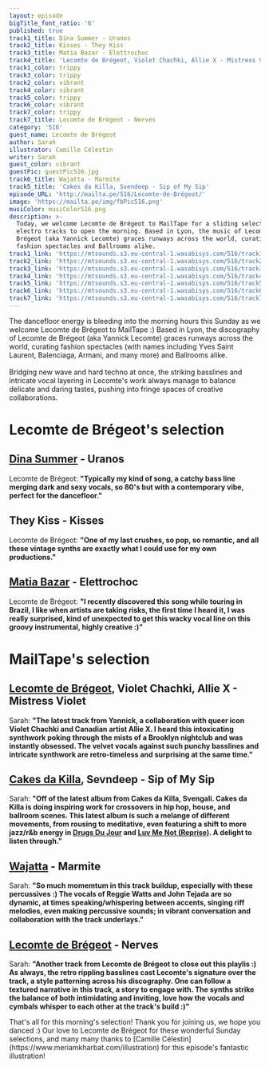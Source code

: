 ```yaml
---
layout: episode
bigTitle_font_ratio: '6'
published: true
track1_title: Dina Summer - Uranos
track2_title: Kisses - They Kiss
track3_title: Matia Bazar - Elettrochoc
track4_title: 'Lecomte de Brégeot, Violet Chachki, Allie X - Mistress Violet'
track1_color: trippy
track3_color: trippy
track2_color: vibrant
track4_color: vibrant
track5_color: trippy
track6_color: vibrant
track7_color: trippy
track7_title: Lecomte de Brégeot - Nerves
category: '516'
guest_name: Lecomte de Brégeot
author: Sarah
illustrator: Camille Célestin
writer: Sarah
guest_color: vibrant
guestPic: guestPic516.jpg
track6_title: Wajatta - Marmite
track5_title: 'Cakes da Killa, Svendeep - Sip of My Sip'
episode_URL: 'http://mailta.pe/516/Lecomte-de-Brégeot/'
image: 'https://mailta.pe/img/fbPic516.png'
musiColor: musiColor516.png
description: >-
  Today, we welcome Lecomte de Brégeot to MailTape for a sliding selection of
  electro tracks to open the morning. Based in Lyon, the music of Lecomte de
  Brégeot (aka Yannick Lecomte) graces runways across the world, curating
  fashion spectacles and Ballrooms alike. 
track1_link: 'https://mtsounds.s3.eu-central-1.wasabisys.com/516/track1.mp3'
track2_link: 'https://mtsounds.s3.eu-central-1.wasabisys.com/516/track2.mp3'
track3_link: 'https://mtsounds.s3.eu-central-1.wasabisys.com/516/track3.mp3'
track4_link: 'https://mtsounds.s3.eu-central-1.wasabisys.com/516/track4.mp3'
track5_link: 'https://mtsounds.s3.eu-central-1.wasabisys.com/516/track5.mp3'
track6_link: 'https://mtsounds.s3.eu-central-1.wasabisys.com/516/track6.mp3'
track7_link: 'https://mtsounds.s3.eu-central-1.wasabisys.com/516/track7.mp3'
---
```

<p id="introduction"> The dancefloor energy is bleeding into the morning hours this Sunday as we welcome Lecomte de Brégeot to MailTape :) Based in Lyon, the discography of Lecomte de Brégeot (aka Yannick Lecomte) graces runways across the world, curating fashion spectacles (with names including Yves Saint Laurent, Balenciaga, Armani, and many more) and Ballrooms alike. 
  <br><br>
  Bridging new wave and hard techno at once, the striking basslines and intricate vocal layering in Lecomte's work always manage to balance delicate and daring tastes, pushing into fringe spaces of creative collaborations. 
</p>

# Lecomte de Brégeot's selection

## [Dina Summer](https://soundcloud.com/dinasummer) - Uranos
Lecomte de Brégeot: **"**Typically my kind of song, a catchy bass line merging dark and sexy vocals, so 80's but with a contemporary vibe, perfect for the dancefloor.**"**

## They Kiss - Kisses
Lecomte de Brégeot: **"**One of my last crushes, so pop, so romantic, and all these vintage synths are exactly what I could use for my own productions.**"**

## [Matia Bazar](https://www.discogs.com/artist/136886-Matia-Bazar) - Elettrochoc
Lecomte de Brégeot: **"**I recently discovered this song while touring in Brazil, I like when artists are taking risks, the first time I heard it, I was really surprised, kind of unexpected to get this wacky vocal line on this groovy instrumental, highly creative :)**"**

# MailTape's selection

## [Lecomte de Brégeot](https://infinitebisous.bandcamp.com/album/any-day-now), Violet Chachki, Allie X - Mistress Violet
Sarah: **"**The latest track from Yannick, a collaboration with queer icon Violet Chachki and Canadian artist Allie X. I heard this intoxicating synthwork poking through the mists of a Brooklyn nightclub and was instantly obsessed. The velvet vocals against such punchy basslines and intricate synthwork are retro-timeless and surprising at the same time.**"**

## [Cakes da Killa](https://cakesdakilla.bandcamp.com/), Sevndeep - Sip of My Sip
Sarah: **"**Off of the latest album from Cakes da Killa, Svengali. Cakes da Killa is doing inspiring work for crossovers in hip hop, house, and ballroom scenes. This latest album is such a melange of different movements, from rousing to meditative, even featuring a shift to more jazz/r&b energy in [Drugs Du Jour](https://cakesdakilla.bandcamp.com/album/svengali) and [Luv Me Not (Reprise)](https://cakesdakilla.bandcamp.com/album/svengali). A delight to listen through.**"**

## [Wajatta](https://wajatta.bandcamp.com/) - Marmite
Sarah: **"**So much momemtum in this track buildup, especially with these percussives :) The vocals of Reggie Watts and John Tejada are so dynamic, at times speaking/whispering between accents, singing riff melodies, even making percussive sounds; in vibrant conversation and collaboration with the track underlays.**"**

## [Lecomte de Brégeot](https://elorisaxl.bandcamp.com/album/the-blue-of-distance) - Nerves
Sarah: **"**Another track from Lecomte de Brégeot to close out this playlis :) As always, the retro rippling basslines cast Lecomte's signature over the track, a style patterning across his discography. One can follow a textured narrative in this track, a story to engage with. The synths strike the balance of both intimidating and inviting, love how the vocals and cymbals whisper to each other at the track's build :)**"**

<p id="outroduction">That's all for this morning's selection! Thank you for joining us, we hope you danced :) Our love to Lecomte de Brégeot for these wonderful Sunday selections, and many many thanks to [Camille Célestin](https://www.meriamkharbat.com/illustration) for this episode's fantastic illustration!</p>
